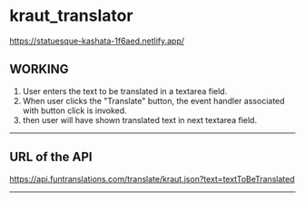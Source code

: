 # kraut_translator
https://statuesque-kashata-1f6aed.netlify.app/


## WORKING
1. User enters the text to be translated in a textarea field.
2. When user clicks the "Translate" button, the event handler associated with button click is invoked.
3. then user will have shown translated text in next textarea field.

<hr />


## URL of the API
https://api.funtranslations.com/translate/kraut.json?text=textToBeTranslated

<hr/>
